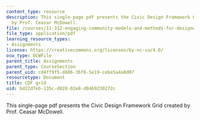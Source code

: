 ```yaml
---
content_type: resource
description: This single-page pdf presents the Civic Design Framework Grid created
  by Prof. Ceasar McDowell.
file: /courses/11-312-engaging-community-models-and-methods-for-designers-and-planners-spring-2020/bd22d7eb135cd02802e8d8469230272c_MIT11_312s20_cdf_grid.pdf
file_type: application/pdf
learning_resource_types:
- Assignments
license: https://creativecommons.org/licenses/by-nc-sa/4.0/
ocw_type: OCWFile
parent_title: Assignments
parent_type: CourseSection
parent_uid: cd4ff9f5-d886-36f8-5e19-cebe5a4a8d07
resourcetype: Document
title: CDF grid
uid: bd22d7eb-135c-d028-02e8-d8469230272c
---
```

This single-page pdf presents the Civic Design Framework Grid created by Prof. Ceasar McDowell.